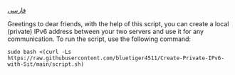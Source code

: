 [فارسی](https://github.com/bluetiger4511/Create-Private-IPv6-with-Sit/blob/main/README-fa.md)



Greetings to dear friends, with the help of this script, you can create a local (private) IPv6 address between your two servers and use it for any communication. To run the script, use the following command:

```
sudo bash <(curl -Ls https://raw.githubusercontent.com/bluetiger4511/Create-Private-IPv6-with-Sit/main/script.sh)
```
